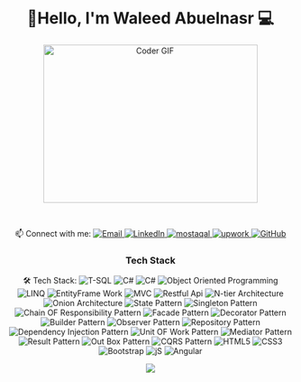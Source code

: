 <h1 align="center">🚀Hello, I'm Waleed Abuelnasr 💻 </h1>
<p align="center">
  <img src="https://media.giphy.com/media/SWoSkN6DxTszqIKEqv/giphy.gif" alt="Coder GIF" width="380" height="280">
</p>
<br/>
<p align="center">
  📫 Connect with me: 
  <a href="mailto:at waleed.aboelnassr@gmail.com">
    <img alt="Email" src="https://img.shields.io/badge/Email-D14836?style=flat-square&logo=gmail&logoColor=white" />
  </a>
  <a href="https://www.linkedin.com/in/waleed-abuelnasr-172a94277/">
    <img alt="LinkedIn" src="https://img.shields.io/badge/LinkedIn-0077B5?style=flat-square&logo=linkedin&logoColor=white" />
  </a>
  <a href="https://mostaql.com/u/waleedaboelnasr">
    <img alt="mostaqal" src="https://img.shields.io/badge/mostaqal-FFA116?style=flat-square&logoColor=white" />
  </a>
  <a href="https://www.upwork.com/freelancers/~01b110bc32d19cc5ef">
    <img alt="upwork" src="https://img.shields.io/badge/upwork-1F8ACB?style=flat-square&logo=mostaql&logoColor=white" />
  </a>
  <a href="https://github.com/Waleed155">
    <img alt="GitHub" src="https://img.shields.io/badge/GitHub-181717?style=flat-square&logo=github&logoColor=white" />
  </a>
</p>
<h3 align="center">Tech Stack</h3>
<p align="center">
  🛠 Tech Stack:
  <img alt="T-SQL" src="https://img.shields.io/badge/T-SQL-FF6B6B?style=flat-square&logoColor=white" />
  <img alt="C#" src="https://img.shields.io/badge/.Net-FF6B6B?style=flat-square&logoColor=white" />
    <img alt="C#" src="https://img.shields.io/badge/Asp.Net Core-FF6B6B?style=flat-square&logoColor=white" />
  <img alt="Object Oriented Programming" src="https://img.shields.io/badge/Object%20Oriented%20Programming-EE4C2C?style=flat-square&logo=c%2B%2B&logoColor=white" />
  <img alt="LINQ" src="https://img.shields.io/badge/LINQ-FF6B6B?style=flat-square&logoColor=white" />
  <img alt="EntityFrame Work" src="https://img.shields.io/badge/EntityFrame Work-0081CB?style=flat-square&logoColor=white" />
   <img alt="MVC" src="https://img.shields.io/badge/MVC-FFA116?style=flat-square&logoColor=white" />
  <img alt="Restful Api" src="https://img.shields.io/badge/Restful Api-2B9EB3?style=flat-square&logoColor=white" />
    <img alt="N-tier Architecture" src="https://img.shields.io/badge/N-tier Architecture-2B9EB3?style=flat-square&logoColor=white" />
      <img alt="Onion Architecture " src="https://img.shields.io/badge/Onion Architecture -FF6B6B?style=flat-square&logoColor=white" />
   <img alt="State Pattern" src="https://img.shields.io/badge/State Pattern-FFA116?style=flat-square&logoColor=white" />
  <img alt="Singleton Pattern" src="https://img.shields.io/badge/Singleton Pattern-0081CB?style=flat-square&logoColor=white" />
    <img alt="Chain OF Responsibility Pattern" src="https://img.shields.io/badge/Chain OF Responsibility Pattern-2B9EB3?style=flat-square&logoColor=white" />
  <img alt="Facade Pattern" src="https://img.shields.io/badge/Facade Pattern-FF6B6B?style=flat-square&logoColor=white" />
  <img alt="Decorator Pattern" src="https://img.shields.io/badge/Decorator%20Patternriented-EE4C2C?style=flat-square&logo=c%2B%2B&logoColor=white" />
  <img alt="Builder Pattern" src="https://img.shields.io/badge/Builder Pattern-0081CB?style=flat-square&logoColor=white" />
   <img alt="Observer Pattern" src="https://img.shields.io/badge/Observer Pattern-FFA116?style=flat-square&logoColor=white" />
  <img alt="Repository Pattern" src="https://img.shields.io/badge/Repository Pattern-2B9EB3?style=flat-square&logoColor=white" />
      <img alt="Dependency Injection Pattern" src="https://img.shields.io/badge/Dependency Injection Pattern-2B9EB3?style=flat-square&logoColor=white" />
      <img alt="Unit OF Work Pattern" src="https://img.shields.io/badge/Unit OF Work Pattern-FF6B6B?style=flat-square&logoColor=white" />
   <img alt="Mediator Pattern" src="https://img.shields.io/badge/Mediator Pattern-FFA116?style=flat-square&logoColor=white" />
  <img alt="Result Pattern" src="https://img.shields.io/badge/Result Pattern-0081CB?style=flat-square&logoColor=white" />
    <img alt="Out Box Pattern" src="https://img.shields.io/badge/Out Box Pattern-2B9EB3?style=flat-square&logoColor=white" />
  <img alt="CQRS Pattern" src="https://img.shields.io/badge/CQRS Pattern-FF6B6B?style=flat-square&logoColor=white" />


 <img alt="HTML5" src="https://img.shields.io/badge/HTML5-2B9EB3?style=flat-square&logoColor=white" />
      <img alt="CSS3" src="https://img.shields.io/badge/CSS3-FF6B6B?style=flat-square&logoColor=white" />
      <img alt="Bootstrap" src="https://img.shields.io/badge/Bootstrap-2B9EB3?style=flat-square&logoColor=white" />
   <img alt="jS" src="https://img.shields.io/badge/JS-FFA116?style=flat-square&logoColor=white" />
  <img alt="Angular" src="https://img.shields.io/badge/Angular-0081CB?style=flat-square&logoColor=white" />
 
</p>
<p align="center">
  <img src="https://readme-typing-svg.demolab.com/?lines=Hello%2C+I'm+Waleed+Abuelnasr;I'm+a+Full+Stack+Webdevelopper;Welcome+to+my+profile!" style="color:mix" />
</p>



